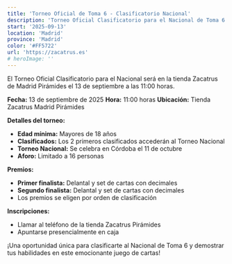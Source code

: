 ```yaml
---
title: 'Torneo Oficial de Toma 6 - Clasificatorio Nacional'
description: 'Torneo Oficial Clasificatorio para el Nacional de Toma 6 en la tienda Zacatrus Madrid Pirámides.'
start: '2025-09-13'
location: 'Madrid'
province: 'Madrid'
color: '#FF5722'
url: 'https://zacatrus.es'
# heroImage: ''
---
```


El Torneo Oficial Clasificatorio para el Nacional será en la tienda Zacatrus de Madrid Pirámides el 13 de septiembre a las 11:00 horas.

**Fecha:** 13 de septiembre de 2025
**Hora:** 11:00 horas
**Ubicación:** Tienda Zacatrus Madrid Pirámides

**Detalles del torneo:**
- **Edad mínima:** Mayores de 18 años
- **Clasificados:** Los 2 primeros clasificados accederán al Torneo Nacional
- **Torneo Nacional:** Se celebra en Córdoba el 11 de octubre
- **Aforo:** Limitado a 16 personas

**Premios:**
- **Primer finalista:** Delantal y set de cartas con decimales
- **Segundo finalista:** Delantal y set de cartas con decimales
- Los premios se eligen por orden de clasificación

**Inscripciones:**
- Llamar al teléfono de la tienda Zacatrus Pirámides
- Apuntarse presencialmente en caja

¡Una oportunidad única para clasificarte al Nacional de Toma 6 y demostrar tus habilidades en este emocionante juego de cartas!
